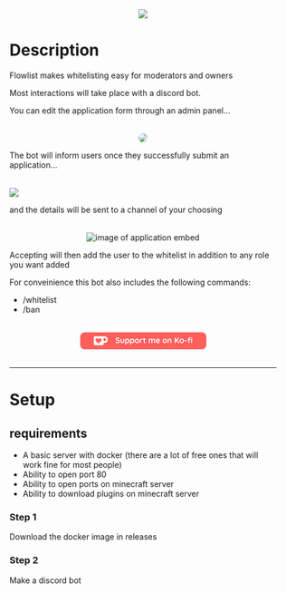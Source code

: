 <main style="margin: 1rem;">
<div style="display: flex; justify-content: center; margin-top: 2rem;"><img src="https://cdn.discordapp.com/attachments/840918041592070154/1273425404824387699/Slice_191.png?ex=66be9153&is=66bd3fd3&hm=404b91c375d1a0adfe6fe08f443b369a9cf07f802c8918021729834d12bf2af8&"></div>
<h1>Description</h1>
<p>Flowlist makes whitelisting easy for moderators and owners</p>
<p>Most interactions will take place with a discord bot.</p>
<p>You can edit the application form through an admin panel...</p>
<div style="display: flex; justify-content: center; margin-top: 2rem;"><img src="https://cdn.discordapp.com/attachments/840918041592070154/1273429384274907250/image.png?ex=66be9508&is=66bd4388&hm=8c4dd50b7bd4bc48691a62c71755760d2fa1f7c5e960cde2455c145f6d23c6ab&" style="border-radius:2rem;"></div>
<p>The bot will inform users once they successfully submit an application...</p>
<div style="display: flex; justify-content: start; margin-top: 2rem;"><img src="https://cdn.discordapp.com/attachments/840918041592070154/1273430337053134940/image.png?ex=66be95eb&is=66bd446b&hm=0b71ba829e76723176453cccaac504773d4b20d650d037fdc7306eab486179fc&"></div>
<p>and the details will be sent to a channel of your choosing</p>
<div style="display: flex; justify-content: center; margin-top: 2rem;"><img src="" alt="image of application embed"></div>
<p>Accepting will then add the user to the whitelist in addition to any role you want added</p>
<p>For conveinience this bot also includes the following commands:</p>
<ul>
<li>/whitelist</li>
<li>/ban</li>
</ul>
<a style="display: flex; justify-content: center; margin: 2rem;" href="https://ko-fi.com/P5P7YI0NT">
<svg width="223px" height="30px" viewBox="0 0 223 30" version="1.1" xmlns="http://www.w3.org/2000/svg" xmlns:xlink="http://www.w3.org/1999/xlink">
    <title>Donate</title>
    <g id="Artboard" stroke="none" stroke-width="1" fill="none" fill-rule="evenodd">
        <rect id="Rectangle" fill="#FF5E5B" x="0" y="0" width="223" height="30" rx="8"/>
        <g id="Group" transform="translate(24.000000, 7.000000)" fill-rule="nonzero">
            <path d="M17.417931,-1.74615877e-12 L19.0255476,-1.74615877e-12 C22.126324,-1.74672838e-12 24.64,2.51367595 24.64,5.61445238 L24.64,5.94446654 C24.64,9.04524297 22.126324,11.5589189 19.0255476,11.5589189 L17.417931,11.5589189 L17.417931,13.2487143 C17.417931,14.6798419 16.2577729,15.84 14.8266453,15.84 L2.59128571,15.84 C1.16015813,15.84 -2.90320252e-13,14.6798419 -2.91766611e-13,13.2487143 L-2.91544566e-13,1.29564286 C-2.91632198e-13,0.580079066 0.580079066,-1.74624937e-12 1.29564286,-1.74638082e-12 L17.417931,-1.74615877e-12 Z M17.417931,2.99675676 L17.417931,8.56216216 L18.8835042,8.56216216 C20.4203485,8.56216216 21.6662069,7.31630373 21.6662069,5.77945946 C21.6662069,4.24261519 20.4203485,2.99675676 18.8835042,2.99675676 L17.417931,2.99675676 Z" id="Rectangle-2" fill="#FFFFFF"/>
            <path d="M8.36,5.27684576 C8.76029424,4.10561525 9.70894135,3.52 11.2059413,3.52 C13.4514413,3.52 14.2839059,6.3136503 13.106875,8.14 C12.3221877,9.35756646 10.7398961,10.8975665 8.36,12.76 C5.98010394,10.8975665 4.39781228,9.35756646 3.61312502,8.14 C2.43609412,6.3136503 3.26855871,3.52 5.51405867,3.52 C7.01105865,3.52 7.95970576,4.10561525 8.36,5.27684576 Z" id="Path-2" fill="#FF5E5B"/>
        </g>
        <path d="M66.2,19.14 C65.5279966,19.14 64.9306693,19.0560008 64.408,18.888 C63.8853307,18.7199992 63.3953356,18.4353353 62.938,18.034 C62.6859987,17.8099989 62.56,17.562668 62.56,17.292 C62.56,17.0773323 62.6393325,16.8883341 62.798,16.725 C62.9566675,16.5616659 63.1479989,16.48 63.372,16.48 C63.5493342,16.48 63.7079993,16.5359994 63.848,16.648 C64.2213352,16.9560015 64.5853316,17.1799993 64.94,17.32 C65.2946684,17.4600007 65.7146642,17.53 66.2,17.53 C66.7226693,17.53 67.1729981,17.4133345 67.551,17.18 C67.9290019,16.9466655 68.118,16.6573351 68.118,16.312 C68.118,15.8919979 67.9313352,15.5630012 67.558,15.325 C67.1846648,15.0869988 66.5920041,14.9073339 65.78,14.786 C63.7359898,14.4873318 62.714,13.5353414 62.714,11.93 C62.714,11.3419971 62.8679985,10.8310022 63.176,10.397 C63.4840015,9.96299783 63.9039973,9.63166781 64.436,9.403 C64.9680027,9.17433219 65.5606634,9.06 66.214,9.06 C66.8020029,9.06 67.3549974,9.14866578 67.873,9.326 C68.3910026,9.50333422 68.8226649,9.73666522 69.168,10.026 C69.438668,10.2406677 69.574,10.4879986 69.574,10.768 C69.574,10.9826677 69.4946675,11.1716659 69.336,11.335 C69.1773325,11.4983341 68.9906677,11.58 68.776,11.58 C68.6359993,11.58 68.5100006,11.5380004 68.398,11.454 C68.1553321,11.257999 67.8170022,11.0783341 67.383,10.915 C66.9489978,10.7516659 66.5593351,10.67 66.214,10.67 C65.6259971,10.67 65.1710016,10.7796656 64.849,10.999 C64.5269984,11.2183344 64.366,11.5053316 64.366,11.86 C64.366,12.2613353 64.531665,12.5646656 64.863,12.77 C65.194335,12.9753344 65.7146631,13.1433327 66.424,13.274 C67.2266707,13.4140007 67.8683309,13.5936656 68.349,13.813 C68.8296691,14.0323344 69.1913321,14.3309981 69.434,14.709 C69.6766679,15.0870019 69.798,15.5886635 69.798,16.214 C69.798,16.8020029 69.632335,17.3176645 69.301,17.761 C68.969665,18.2043355 68.5286694,18.5449988 67.978,18.783 C67.4273306,19.0210012 66.8346698,19.14 66.2,19.14 Z M76.826,11.51 C77.0686679,11.51 77.2693325,11.5916659 77.428,11.755 C77.5866675,11.9183341 77.666,12.1213321 77.666,12.364 L77.666,15.92 C77.666,16.928005 77.3883361,17.7166638 76.833,18.286 C76.2776639,18.8553362 75.4866718,19.14 74.46,19.14 C73.4333282,19.14 72.6446694,18.8553362 72.094,18.286 C71.5433306,17.7166638 71.268,16.928005 71.268,15.92 L71.268,12.364 C71.268,12.1213321 71.3473325,11.9183341 71.506,11.755 C71.6646675,11.5916659 71.8653321,11.51 72.108,11.51 C72.3506679,11.51 72.5513325,11.5916659 72.71,11.755 C72.8686675,11.9183341 72.948,12.1213321 72.948,12.364 L72.948,15.92 C72.948,16.4893362 73.0739987,16.9116653 73.326,17.187 C73.5780013,17.4623347 73.9559975,17.6 74.46,17.6 C74.9733359,17.6 75.3559987,17.4623347 75.608,17.187 C75.8600013,16.9116653 75.986,16.4893362 75.986,15.92 L75.986,12.364 C75.986,12.1213321 76.0653325,11.9183341 76.224,11.755 C76.3826675,11.5916659 76.5833321,11.51 76.826,11.51 Z M83.364,11.37 C84.0080032,11.37 84.5913307,11.535665 85.114,11.867 C85.6366693,12.198335 86.0496652,12.6579971 86.353,13.246 C86.6563349,13.8340029 86.808,14.5013296 86.808,15.248 C86.808,15.9946704 86.6586682,16.6643304 86.36,17.257 C86.0613318,17.8496696 85.6530026,18.311665 85.135,18.643 C84.6169974,18.974335 84.0453365,19.14 83.42,19.14 C82.9719978,19.14 82.5496687,19.0490009 82.153,18.867 C81.7563313,18.6849991 81.4273346,18.4633346 81.166,18.202 L81.166,20.946 C81.166,21.1886679 81.0866675,21.3916658 80.928,21.555 C80.7693325,21.7183342 80.5686679,21.8 80.326,21.8 C80.0833321,21.8 79.8826675,21.7206675 79.724,21.562 C79.5653325,21.4033325 79.486,21.1980013 79.486,20.946 L79.486,12.364 C79.486,12.1213321 79.5653325,11.9183341 79.724,11.755 C79.8826675,11.5916659 80.0833321,11.51 80.326,11.51 C80.5686679,11.51 80.7693325,11.5916659 80.928,11.755 C81.0866675,11.9183341 81.166,12.1213321 81.166,12.364 L81.166,12.42 C81.3900011,12.1399986 81.7026647,11.895001 82.104,11.685 C82.5053353,11.4749989 82.9253311,11.37 83.364,11.37 Z M83.154,17.6 C83.7513363,17.6 84.2413314,17.3760022 84.624,16.928 C85.0066686,16.4799978 85.198,15.9200034 85.198,15.248 C85.198,14.5759966 85.0090019,14.0183355 84.631,13.575 C84.2529981,13.1316644 83.7606697,12.91 83.154,12.91 C82.5473303,12.91 82.0526686,13.1316644 81.67,13.575 C81.2873314,14.0183355 81.096,14.5759966 81.096,15.248 C81.096,15.9200034 81.2873314,16.4799978 81.67,16.928 C82.0526686,17.3760022 82.5473303,17.6 83.154,17.6 Z M92.086,11.37 C92.7300032,11.37 93.3133307,11.535665 93.836,11.867 C94.3586693,12.198335 94.7716652,12.6579971 95.075,13.246 C95.3783349,13.8340029 95.53,14.5013296 95.53,15.248 C95.53,15.9946704 95.3806682,16.6643304 95.082,17.257 C94.7833318,17.8496696 94.3750026,18.311665 93.857,18.643 C93.3389974,18.974335 92.7673365,19.14 92.142,19.14 C91.6939978,19.14 91.2716687,19.0490009 90.875,18.867 C90.4783313,18.6849991 90.1493346,18.4633346 89.888,18.202 L89.888,20.946 C89.888,21.1886679 89.8086675,21.3916658 89.65,21.555 C89.4913325,21.7183342 89.2906679,21.8 89.048,21.8 C88.8053321,21.8 88.6046675,21.7206675 88.446,21.562 C88.2873325,21.4033325 88.208,21.1980013 88.208,20.946 L88.208,12.364 C88.208,12.1213321 88.2873325,11.9183341 88.446,11.755 C88.6046675,11.5916659 88.8053321,11.51 89.048,11.51 C89.2906679,11.51 89.4913325,11.5916659 89.65,11.755 C89.8086675,11.9183341 89.888,12.1213321 89.888,12.364 L89.888,12.42 C90.1120011,12.1399986 90.4246647,11.895001 90.826,11.685 C91.2273353,11.4749989 91.6473311,11.37 92.086,11.37 Z M91.876,17.6 C92.4733363,17.6 92.9633314,17.3760022 93.346,16.928 C93.7286686,16.4799978 93.92,15.9200034 93.92,15.248 C93.92,14.5759966 93.7310019,14.0183355 93.353,13.575 C92.9749981,13.1316644 92.4826697,12.91 91.876,12.91 C91.2693303,12.91 90.7746686,13.1316644 90.392,13.575 C90.0093314,14.0183355 89.818,14.5759966 89.818,15.248 C89.818,15.9200034 90.0093314,16.4799978 90.392,16.928 C90.7746686,17.3760022 91.2693303,17.6 91.876,17.6 Z M104.126,15.262 C104.126,16.0086704 103.958002,16.6783304 103.622,17.271 C103.285998,17.8636696 102.826336,18.3233317 102.243,18.65 C101.659664,18.9766683 101.018004,19.14 100.318,19.14 C99.6086631,19.14 98.9646696,18.9766683 98.386,18.65 C97.8073304,18.3233317 97.3500017,17.8636696 97.014,17.271 C96.6779983,16.6783304 96.51,16.0086704 96.51,15.262 C96.51,14.5153296 96.6779983,13.8456696 97.014,13.253 C97.3500017,12.6603304 97.8073304,12.198335 98.386,11.867 C98.9646696,11.535665 99.6086631,11.37 100.318,11.37 C101.018004,11.37 101.659664,11.535665 102.243,11.867 C102.826336,12.198335 103.285998,12.6603304 103.622,13.253 C103.958002,13.8456696 104.126,14.5153296 104.126,15.262 Z M102.446,15.262 C102.446,14.8046644 102.350334,14.3963351 102.159,14.037 C101.967666,13.6776649 101.711002,13.400001 101.389,13.204 C101.066998,13.007999 100.710002,12.91 100.318,12.91 C99.925998,12.91 99.5690016,13.007999 99.247,13.204 C98.9249984,13.400001 98.6683343,13.6776649 98.477,14.037 C98.2856657,14.3963351 98.19,14.8046644 98.19,15.262 C98.19,15.7193356 98.2856657,16.1253316 98.477,16.48 C98.6683343,16.8346684 98.9249984,17.109999 99.247,17.306 C99.5690016,17.502001 99.925998,17.6 100.318,17.6 C100.710002,17.6 101.066998,17.502001 101.389,17.306 C101.711002,17.109999 101.967666,16.8346684 102.159,16.48 C102.350334,16.1253316 102.446,15.7193356 102.446,15.262 Z M109.418,11.37 C109.698001,11.37 109.933666,11.4493325 110.125,11.608 C110.316334,11.7666675 110.412,11.9533323 110.412,12.168 C110.412,12.4573348 110.337334,12.6743326 110.188,12.819 C110.038666,12.9636674 109.861334,13.036 109.656,13.036 C109.515999,13.036 109.357334,13.0033337 109.18,12.938 C109.152,12.9286666 109.089,12.9100001 108.991,12.882 C108.893,12.8539999 108.788001,12.84 108.676,12.84 C108.433332,12.84 108.200001,12.9146659 107.976,13.064 C107.751999,13.2133341 107.567667,13.4396651 107.423,13.743 C107.278333,14.0463349 107.206,14.4079979 107.206,14.828 L107.206,18.146 C107.206,18.3886679 107.126667,18.5916658 106.968,18.755 C106.809333,18.9183341 106.608668,19 106.366,19 C106.123332,19 105.922667,18.9183341 105.764,18.755 C105.605333,18.5916658 105.526,18.3886679 105.526,18.146 L105.526,12.364 C105.526,12.1213321 105.605333,11.9183341 105.764,11.755 C105.922667,11.5916659 106.123332,11.51 106.366,11.51 C106.608668,11.51 106.809333,11.5916659 106.968,11.755 C107.126667,11.9183341 107.206,12.1213321 107.206,12.364 L107.206,12.546 C107.420668,12.1633314 107.728665,11.8716677 108.13,11.671 C108.531335,11.4703323 108.960664,11.37 109.418,11.37 Z M115.214,17.418 C115.344667,17.418 115.463666,17.4809994 115.571,17.607 C115.678334,17.7330006 115.732,17.8986656 115.732,18.104 C115.732,18.3560013 115.594335,18.5683325 115.319,18.741 C115.043665,18.9136675 114.733335,19 114.388,19 C113.80933,19 113.321669,18.8763346 112.925,18.629 C112.528331,18.3816654 112.33,17.8566707 112.33,17.054 L112.33,13.19 L111.686,13.19 C111.461999,13.19 111.275334,13.1153341 111.126,12.966 C110.976666,12.8166659 110.902,12.6300011 110.902,12.406 C110.902,12.1913323 110.976666,12.0116674 111.126,11.867 C111.275334,11.7223326 111.461999,11.65 111.686,11.65 L112.33,11.65 L112.33,10.754 C112.33,10.5113321 112.411666,10.3083342 112.575,10.145 C112.738334,9.98166585 112.941332,9.9 113.184,9.9 C113.417334,9.9 113.613333,9.98166585 113.772,10.145 C113.930667,10.3083342 114.01,10.5113321 114.01,10.754 L114.01,11.65 L115.004,11.65 C115.228001,11.65 115.414666,11.7246659 115.564,11.874 C115.713334,12.0233341 115.788,12.2099989 115.788,12.434 C115.788,12.6486677 115.713334,12.8283326 115.564,12.973 C115.414666,13.1176674 115.228001,13.19 115.004,13.19 L114.01,13.19 L114.01,16.984 C114.01,17.180001 114.061333,17.3223329 114.164,17.411 C114.266667,17.4996671 114.406666,17.544 114.584,17.544 C114.658667,17.544 114.761333,17.5253335 114.892,17.488 C115.004001,17.4413331 115.111333,17.418 115.214,17.418 Z M129.886,11.37 C130.810005,11.37 131.449332,11.6523305 131.804,12.217 C132.158668,12.7816695 132.336,13.5633283 132.336,14.562 L132.336,18.146 C132.336,18.3886679 132.256667,18.5916658 132.098,18.755 C131.939333,18.9183341 131.738668,19 131.496,19 C131.253332,19 131.052667,18.9183341 130.894,18.755 C130.735333,18.5916658 130.656,18.3886679 130.656,18.146 L130.656,14.562 C130.656,14.0486641 130.555668,13.6450015 130.355,13.351 C130.154332,13.0569985 129.802003,12.91 129.298,12.91 C128.775331,12.91 128.367001,13.0663318 128.073,13.379 C127.778999,13.6916682 127.632,14.0859976 127.632,14.562 L127.632,18.146 C127.632,18.3886679 127.552667,18.5916658 127.394,18.755 C127.235333,18.9183341 127.034668,19 126.792,19 C126.549332,19 126.348667,18.9183341 126.19,18.755 C126.031333,18.5916658 125.952,18.3886679 125.952,18.146 L125.952,14.562 C125.952,14.0486641 125.851668,13.6450015 125.651,13.351 C125.450332,13.0569985 125.098003,12.91 124.594,12.91 C124.071331,12.91 123.663001,13.0663318 123.369,13.379 C123.074999,13.6916682 122.928,14.0859976 122.928,14.562 L122.928,18.146 C122.928,18.3886679 122.848667,18.5916658 122.69,18.755 C122.531333,18.9183341 122.330668,19 122.088,19 C121.845332,19 121.644667,18.9183341 121.486,18.755 C121.327333,18.5916658 121.248,18.3886679 121.248,18.146 L121.248,12.364 C121.248,12.1213321 121.327333,11.9183341 121.486,11.755 C121.644667,11.5916659 121.845332,11.51 122.088,11.51 C122.330668,11.51 122.531333,11.5916659 122.69,11.755 C122.848667,11.9183341 122.928,12.1213321 122.928,12.364 L122.928,12.588 C123.180001,12.2519983 123.499665,11.9650012 123.887,11.727 C124.274335,11.4889988 124.705998,11.37 125.182,11.37 C126.358006,11.37 127.109332,11.8833282 127.436,12.91 C127.650668,12.517998 127.974998,12.1633349 128.409,11.846 C128.843002,11.5286651 129.335331,11.37 129.886,11.37 Z M140.876,15.08 C140.866667,15.3040011 140.778001,15.4859993 140.61,15.626 C140.441999,15.7660007 140.246001,15.836 140.022,15.836 L135.402,15.836 C135.514001,16.3866694 135.770665,16.8183318 136.172,17.131 C136.573335,17.4436682 137.025997,17.6 137.53,17.6 C137.912669,17.6 138.211332,17.5650003 138.426,17.495 C138.640668,17.4249997 138.810999,17.3503337 138.937,17.271 C139.063001,17.1916663 139.149333,17.1380001 139.196,17.11 C139.364001,17.0259996 139.522666,16.984 139.672,16.984 C139.868001,16.984 140.035999,17.0539993 140.176,17.194 C140.316001,17.3340007 140.386,17.4973324 140.386,17.684 C140.386,17.9360013 140.255335,18.1646656 139.994,18.37 C139.732665,18.5846677 139.382669,18.7666659 138.944,18.916 C138.505331,19.0653341 138.062002,19.14 137.614,19.14 C136.829996,19.14 136.146336,18.9766683 135.563,18.65 C134.979664,18.3233317 134.529335,17.8730029 134.212,17.299 C133.894665,16.7249971 133.736,16.0786703 133.736,15.36 C133.736,14.5573293 133.903998,13.8526697 134.24,13.246 C134.576002,12.6393303 135.019331,12.1750016 135.57,11.853 C136.120669,11.5309984 136.708664,11.37 137.334,11.37 C137.950003,11.37 138.530997,11.5379983 139.077,11.874 C139.623003,12.2100017 140.059332,12.6626638 140.386,13.232 C140.712668,13.8013362 140.876,14.41733 140.876,15.08 Z M137.334,12.91 C136.251328,12.91 135.612001,13.4186616 135.416,14.436 L139.084,14.436 L139.084,14.338 C139.046666,13.945998 138.855335,13.6100014 138.51,13.33 C138.164665,13.0499986 137.772669,12.91 137.334,12.91 Z M153.392,15.262 C153.392,16.0086704 153.224002,16.6783304 152.888,17.271 C152.551998,17.8636696 152.092336,18.3233317 151.509,18.65 C150.925664,18.9766683 150.284003,19.14 149.584,19.14 C148.874663,19.14 148.23067,18.9766683 147.652,18.65 C147.07333,18.3233317 146.616002,17.8636696 146.28,17.271 C145.943998,16.6783304 145.776,16.0086704 145.776,15.262 C145.776,14.5153296 145.943998,13.8456696 146.28,13.253 C146.616002,12.6603304 147.07333,12.198335 147.652,11.867 C148.23067,11.535665 148.874663,11.37 149.584,11.37 C150.284003,11.37 150.925664,11.535665 151.509,11.867 C152.092336,12.198335 152.551998,12.6603304 152.888,13.253 C153.224002,13.8456696 153.392,14.5153296 153.392,15.262 Z M151.712,15.262 C151.712,14.8046644 151.616334,14.3963351 151.425,14.037 C151.233666,13.6776649 150.977002,13.400001 150.655,13.204 C150.332998,13.007999 149.976002,12.91 149.584,12.91 C149.191998,12.91 148.835002,13.007999 148.513,13.204 C148.190998,13.400001 147.934334,13.6776649 147.743,14.037 C147.551666,14.3963351 147.456,14.8046644 147.456,15.262 C147.456,15.7193356 147.551666,16.1253316 147.743,16.48 C147.934334,16.8346684 148.190998,17.109999 148.513,17.306 C148.835002,17.502001 149.191998,17.6 149.584,17.6 C149.976002,17.6 150.332998,17.502001 150.655,17.306 C150.977002,17.109999 151.233666,16.8346684 151.425,16.48 C151.616334,16.1253316 151.712,15.7193356 151.712,15.262 Z M158.796,11.37 C159.748005,11.37 160.405998,11.6523305 160.77,12.217 C161.134002,12.7816695 161.316,13.5633283 161.316,14.562 L161.316,18.146 C161.316,18.3886679 161.236667,18.5916658 161.078,18.755 C160.919333,18.9183341 160.718668,19 160.476,19 C160.233332,19 160.032667,18.9183341 159.874,18.755 C159.715333,18.5916658 159.636,18.3886679 159.636,18.146 L159.636,14.562 C159.636,14.0486641 159.528668,13.6450015 159.314,13.351 C159.099332,13.0569985 158.730669,12.91 158.208,12.91 C157.666664,12.91 157.242002,13.0663318 156.934,13.379 C156.625998,13.6916682 156.472,14.0859976 156.472,14.562 L156.472,18.146 C156.472,18.3886679 156.392667,18.5916658 156.234,18.755 C156.075333,18.9183341 155.874668,19 155.632,19 C155.389332,19 155.188667,18.9183341 155.03,18.755 C154.871333,18.5916658 154.792,18.3886679 154.792,18.146 L154.792,12.364 C154.792,12.1213321 154.871333,11.9183341 155.03,11.755 C155.188667,11.5916659 155.389332,11.51 155.632,11.51 C155.874668,11.51 156.075333,11.5916659 156.234,11.755 C156.392667,11.9183341 156.472,12.1213321 156.472,12.364 L156.472,12.602 C156.724001,12.2659983 157.052998,11.9766679 157.459,11.734 C157.865002,11.4913321 158.310664,11.37 158.796,11.37 Z M174.7,17.544 C174.756,17.618667 174.802666,17.7096661 174.84,17.817 C174.877334,17.9243339 174.896,18.0246662 174.896,18.118 C174.896,18.3700013 174.800334,18.5799992 174.609,18.748 C174.417666,18.9160008 174.196001,19 173.944,19 C173.822666,19 173.706001,18.9720003 173.594,18.916 C173.481999,18.8599997 173.388667,18.7806672 173.314,18.678 L170.276,14.674 L168.946,15.948 L168.946,18.146 C168.946,18.3980013 168.864334,18.6033325 168.701,18.762 C168.537666,18.9206675 168.325335,19 168.064,19 C167.811999,19 167.604334,18.9183341 167.441,18.755 C167.277666,18.5916658 167.196,18.3886679 167.196,18.146 L167.196,10.054 C167.196,9.81133212 167.279999,9.60833415 167.448,9.445 C167.616001,9.28166585 167.830665,9.2 168.092,9.2 C168.344001,9.2 168.549333,9.27933254 168.708,9.438 C168.866667,9.59666746 168.946,9.80199874 168.946,10.054 L168.946,13.862 L173.426,9.452 C173.640668,9.23733226 173.869332,9.13 174.112,9.13 C174.326668,9.13 174.508666,9.21866578 174.658,9.396 C174.807334,9.57333422 174.882,9.75999902 174.882,9.956 C174.882,10.152001 174.798001,10.3339992 174.63,10.502 L171.578,13.414 L174.7,17.544 Z M183.422,15.262 C183.422,16.0086704 183.254002,16.6783304 182.918,17.271 C182.581998,17.8636696 182.122336,18.3233317 181.539,18.65 C180.955664,18.9766683 180.314004,19.14 179.614,19.14 C178.904663,19.14 178.26067,18.9766683 177.682,18.65 C177.10333,18.3233317 176.646002,17.8636696 176.31,17.271 C175.973998,16.6783304 175.806,16.0086704 175.806,15.262 C175.806,14.5153296 175.973998,13.8456696 176.31,13.253 C176.646002,12.6603304 177.10333,12.198335 177.682,11.867 C178.26067,11.535665 178.904663,11.37 179.614,11.37 C180.314004,11.37 180.955664,11.535665 181.539,11.867 C182.122336,12.198335 182.581998,12.6603304 182.918,13.253 C183.254002,13.8456696 183.422,14.5153296 183.422,15.262 Z M181.742,15.262 C181.742,14.8046644 181.646334,14.3963351 181.455,14.037 C181.263666,13.6776649 181.007002,13.400001 180.685,13.204 C180.362998,13.007999 180.006002,12.91 179.614,12.91 C179.221998,12.91 178.865002,13.007999 178.543,13.204 C178.220998,13.400001 177.964334,13.6776649 177.773,14.037 C177.581666,14.3963351 177.486,14.8046644 177.486,15.262 C177.486,15.7193356 177.581666,16.1253316 177.773,16.48 C177.964334,16.8346684 178.220998,17.109999 178.543,17.306 C178.865002,17.502001 179.221998,17.6 179.614,17.6 C180.006002,17.6 180.362998,17.502001 180.685,17.306 C181.007002,17.109999 181.263666,16.8346684 181.455,16.48 C181.646334,16.1253316 181.742,15.7193356 181.742,15.262 Z M185.466,15.542 C185.223332,15.542 185.020334,15.4626675 184.857,15.304 C184.693666,15.1453325 184.612,14.9446679 184.612,14.702 C184.612,14.4686655 184.693666,14.2726675 184.857,14.114 C185.020334,13.9553325 185.223332,13.876 185.466,13.876 L187.902,13.876 C188.144668,13.876 188.347666,13.9576658 188.511,14.121 C188.674334,14.2843341 188.756,14.4873321 188.756,14.73 C188.756,14.9633345 188.674334,15.1569992 188.511,15.311 C188.347666,15.4650008 188.144668,15.542 187.902,15.542 L185.466,15.542 Z M193.964,10.124 C193.646665,10.124 193.422667,10.2149991 193.292,10.397 C193.161333,10.5790009 193.096,10.7773323 193.096,10.992 L193.096,11.65 L194.37,11.65 C194.594001,11.65 194.780666,11.7223326 194.93,11.867 C195.079334,12.0116674 195.154,12.1959989 195.154,12.42 C195.154,12.6440011 195.079334,12.8283326 194.93,12.973 C194.780666,13.1176674 194.594001,13.19 194.37,13.19 L193.096,13.19 L193.096,18.146 C193.096,18.3886679 193.016667,18.5916658 192.858,18.755 C192.699333,18.9183341 192.498668,19 192.256,19 C192.013332,19 191.812667,18.9183341 191.654,18.755 C191.495333,18.5916658 191.416,18.3886679 191.416,18.146 L191.416,13.19 L190.66,13.19 C190.435999,13.19 190.249334,13.1176674 190.1,12.973 C189.950666,12.8283326 189.876,12.6440011 189.876,12.42 C189.876,12.1959989 189.950666,12.0116674 190.1,11.867 C190.249334,11.7223326 190.435999,11.65 190.66,11.65 L191.416,11.65 L191.416,11.006 C191.416,10.3059965 191.656331,9.73666886 192.137,9.298 C192.617669,8.85933114 193.310662,8.64 194.216,8.64 C194.561335,8.64 194.862332,8.7099993 195.119,8.85 C195.375668,8.9900007 195.504,9.20466522 195.504,9.494 C195.504,9.71800112 195.438667,9.8999993 195.308,10.04 C195.177333,10.1800007 195.018668,10.25 194.832,10.25 C194.785333,10.25 194.736334,10.2453334 194.685,10.236 C194.633666,10.2266666 194.58,10.2173334 194.524,10.208 C194.299999,10.1519997 194.113334,10.124 193.964,10.124 Z M197.786,18.146 C197.786,18.3886679 197.706667,18.5916658 197.548,18.755 C197.389333,18.9183341 197.188668,19 196.946,19 C196.703332,19 196.502667,18.9183341 196.344,18.755 C196.185333,18.5916658 196.106,18.3886679 196.106,18.146 L196.106,12.364 C196.106,12.1213321 196.185333,11.9183341 196.344,11.755 C196.502667,11.5916659 196.703332,11.51 196.946,11.51 C197.188668,11.51 197.389333,11.5916659 197.548,11.755 C197.706667,11.9183341 197.786,12.1213321 197.786,12.364 L197.786,18.146 Z M196.932,10.6 C196.614665,10.6 196.390667,10.5486672 196.26,10.446 C196.129333,10.3433328 196.064,10.1613346 196.064,9.9 L196.064,9.634 C196.064,9.37266536 196.133999,9.19066718 196.274,9.088 C196.414001,8.98533282 196.637998,8.934 196.946,8.934 C197.272668,8.934 197.501333,8.98533282 197.632,9.088 C197.762667,9.19066718 197.828,9.37266536 197.828,9.634 L197.828,9.9 C197.828,10.170668 197.760334,10.3549995 197.625,10.453 C197.489666,10.5510005 197.258668,10.6 196.932,10.6 Z" id="SupportmeonKo-f" fill="#FFFFFF" fill-rule="nonzero"/>
    </g>
</svg>
</a>
<hr>
<h1>Setup</h1>
<h2>requirements</h2>
<ul>
<li>A basic server with docker (there are a lot of free ones that will work fine for most people)</li>
<li>Ability to open port 80</li>
<li>Ability to open ports on minecraft server</li>
<li>Ability to download plugins on minecraft server</li>
</ul>
<h3>Step 1</h3>
<p>Download the docker image in releases</p>
<h3>Step 2</h3>
<p>Make a discord bot</p>
</main>